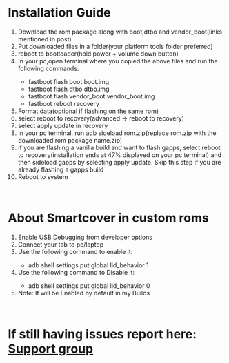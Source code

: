 <h1>Installation Guide</h1>
<div>
  <ol>
    <li>Download the rom package along with boot,dtbo and vendor_boot(links mentioned in post)</li>
    <li>Put downloaded files in a folder(your platform tools folder preferred)</li>
    <li>reboot to bootloader(hold power + volume down button)</li>
    <li>In your pc,open terminal where you copied the above files and run the following commands:</li>
    <ul>
      <li>fastboot flash boot boot.img</li>
    <li>fastboot flash dtbo dtbo.img</li>
    <li>fastboot flash vendor_boot vendor_boot.img</li>
    <li>fastboot reboot recovery</li>
    </ul>
    <li>Format data(optional if flashing on the same rom)</li>
     <li>select reboot to recovery(advanced -> reboot to recovery)</li>
    <li>select apply update in recovery</li>
    <li>In your pc terminal, run adb sideload rom.zip(replace rom.zip with the downloaded rom package name.zip)</li>
    <li>if you are flashing a vanilla build and want to flash gapps, select reboot to recovery(installation ends at 47% displayed on your pc terminal) and then sideload gapps by selecting apply update. Skip this step if you are already flashing a gapps build</li>
    <li>Reboot to system</li>
  </ol>
</div>
<br>
<h1>About Smartcover in custom roms</h1>
  <ol>
<li>Enable USB Debugging from developer options</li>
<li>Connect your tab to pc/laptop</li>
<li>Use the following command to enable it:</li>
  <ul>
<li>adb shell settings put global lid_behavior 1</li>
  </ul>
<li>Use the following command to Disable it:</li>
  <ul>
<li>adb shell settings put global lid_behavior 0</li>
  </ul>
<li>Note: It will be Enabled by default in my Builds</li>   
  </ol>
<br>
<h1>If still having issues report here:  <a href="https://t.me/TheKamisatoClan">Support group</a></h1>
